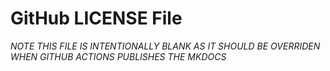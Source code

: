 # GitHub LICENSE File
*NOTE THIS FILE IS INTENTIONALLY BLANK AS IT SHOULD BE OVERRIDEN WHEN GITHUB ACTIONS PUBLISHES THE MKDOCS*
